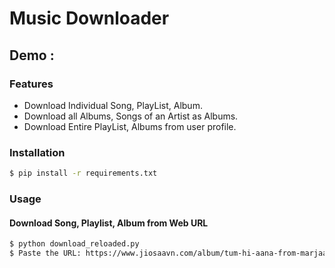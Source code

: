 # Music Downloader

## Demo :


### Features
  - Download Individual Song, PlayList, Album.
  - Download all Albums, Songs of an Artist as Albums.
  - Download Entire PlayList, Albums from user profile.

### Installation
```sh
$ pip install -r requirements.txt
```

### Usage

#### Download Song, Playlist, Album from Web URL
```sh
$ python download_reloaded.py
$ Paste the URL: https://www.jiosaavn.com/album/tum-hi-aana-from-marjaavaan/j9bfphC2728_
```